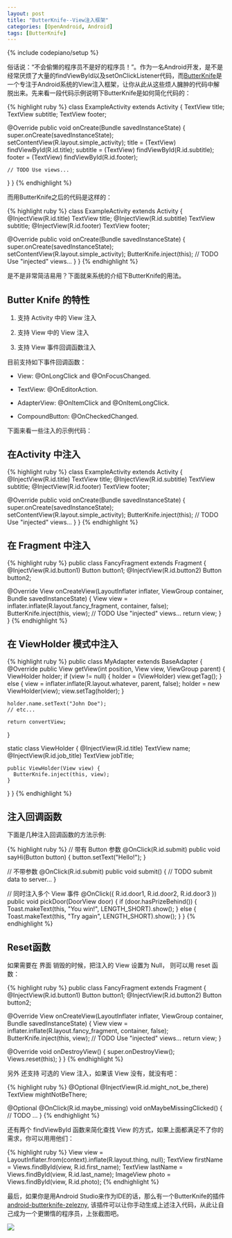```yaml
---
layout: post
title: "ButterKnife--View注入框架"
categories: [OpenAndroid, Android]
tags: [ButterKnife]
---
```

{% include codepiano/setup %}

俗话说：“不会偷懒的程序员不是好的程序员！”。作为一名Android开发，是不是经常厌烦了大量的findViewById以及setOnClickListener代码，而[ButterKnife](https://github.com/JakeWharton/butterknife)是一个专注于Android系统的View注入框架，让你从此从这些烦人臃肿的代码中解脱出来。先来看一段代码示例说明下ButterKnife是如何简化代码的：

{% highlight ruby %}
class ExampleActivity extends Activity {
  TextView title;
  TextView subtitle;
  TextView footer;

  @Override public void onCreate(Bundle savedInstanceState) {
    super.onCreate(savedInstanceState);
    setContentView(R.layout.simple_activity);
    title = (TextView) findViewById(R.id.title);
    subtitle = (TextView) findViewById(R.id.subtitle);
    footer = (TextView) findViewById(R.id.footer);

    // TODO Use views...
  }
}
{% endhighlight %}

而用ButterKnife之后的代码是这样的：

{% highlight ruby %}
class ExampleActivity extends Activity {
  @InjectView(R.id.title) TextView title;
  @InjectView(R.id.subtitle) TextView subtitle;
  @InjectView(R.id.footer) TextView footer;

  @Override public void onCreate(Bundle savedInstanceState) {
    super.onCreate(savedInstanceState);
    setContentView(R.layout.simple_activity);
    ButterKnife.inject(this);
    // TODO Use "injected" views...
  }
}
{% endhighlight %}

是不是非常简洁易用？下面就来系统的介绍下ButterKnife的用法。

## Butter Knife 的特性

1. 支持 Activity 中的 View 注入

2. 支持 View 中的 View 注入

3. 支持 View 事件回调函数注入

目前支持如下事件回调函数：

* View: @OnLongClick and @OnFocusChanged.

* TextView: @OnEditorAction.

* AdapterView: @OnItemClick and @OnItemLongClick.

* CompoundButton: @OnCheckedChanged.

下面来看一些注入的示例代码：

## 在Activity 中注入

{% highlight ruby %}
class ExampleActivity extends Activity {
  @InjectView(R.id.title) TextView title;
  @InjectView(R.id.subtitle) TextView subtitle;
  @InjectView(R.id.footer) TextView footer;
 
  @Override public void onCreate(Bundle savedInstanceState) {
    super.onCreate(savedInstanceState);
    setContentView(R.layout.simple_activity);
    ButterKnife.inject(this);
    // TODO Use "injected" views...
  }
}
{% endhighlight %}

## 在 Fragment 中注入

{% highlight ruby %}
public class FancyFragment extends Fragment {
  @InjectView(R.id.button1) Button button1;
  @InjectView(R.id.button2) Button button2;
 
  @Override View onCreateView(LayoutInflater inflater, ViewGroup container, Bundle savedInstanceState) {
    View view = inflater.inflate(R.layout.fancy_fragment, container, false);
    ButterKnife.inject(this, view);
    // TODO Use "injected" views...
    return view;
  }
}
{% endhighlight %}

## 在 ViewHolder 模式中注入

{% highlight ruby %}
public class MyAdapter extends BaseAdapter {
  @Override public View getView(int position, View view, ViewGroup parent) {
    ViewHolder holder;
    if (view != null) {
      holder = (ViewHolder) view.getTag();
    } else {
      view = inflater.inflate(R.layout.whatever, parent, false);
      holder = new ViewHolder(view);
      view.setTag(holder);
    }
 
    holder.name.setText("John Doe");
    // etc...
 
    return convertView;
  }
 
  static class ViewHolder {
    @InjectView(R.id.title) TextView name;
    @InjectView(R.id.job_title) TextView jobTitle;
 
    public ViewHolder(View view) {
      ButterKnife.inject(this, view);
    }
  }
}
{% endhighlight %}

## 注入回调函数

下面是几种注入回调函数的方法示例:

{% highlight ruby %}
// 带有 Button 参数
@OnClick(R.id.submit)
public void sayHi(Button button) {
  button.setText("Hello!");
}
 
// 不带参数
@OnClick(R.id.submit)
public void submit() {
  // TODO submit data to server...
}
 
// 同时注入多个 View 事件
@OnClick({ R.id.door1, R.id.door2, R.id.door3 })
public void pickDoor(DoorView door) {
  if (door.hasPrizeBehind()) {
    Toast.makeText(this, "You win!", LENGTH_SHORT).show();
  } else {
    Toast.makeText(this, "Try again", LENGTH_SHORT).show();
  }
}
{% endhighlight %}

## Reset函数

如果需要在 界面 销毁的时候，把注入的 View 设置为 Null， 则可以用 reset 函数：

{% highlight ruby %}
public class FancyFragment extends Fragment {
  @InjectView(R.id.button1) Button button1;
  @InjectView(R.id.button2) Button button2;
 
  @Override View onCreateView(LayoutInflater inflater, ViewGroup container, Bundle savedInstanceState) {
    View view = inflater.inflate(R.layout.fancy_fragment, container, false);
    ButterKnife.inject(this, view);
    // TODO Use "injected" views...
    return view;
  }
 
  @Override void onDestroyView() {
    super.onDestroyView();
    Views.reset(this);
  }
}
{% endhighlight %}

另外 还支持 可选的 View 注入，如果该 View 没有，就没有吧：

{% highlight ruby %}
@Optional @InjectView(R.id.might_not_be_there) TextView mightNotBeThere;
 
@Optional @OnClick(R.id.maybe_missing) void onMaybeMissingClicked() {
  // TODO ...
}
{% endhighlight %}

还有两个 findViewById 函数来简化查找 View 的方式，如果上面都满足不了你的需求，你可以用用他们：

{% highlight ruby %}
View view = LayoutInflater.from(context).inflate(R.layout.thing, null);
TextView firstName = Views.findById(view, R.id.first_name);
TextView lastName = Views.findById(view, R.id.last_name);
ImageView photo = Views.findById(view, R.id.photo);
{% endhighlight %}

最后，如果你是用Android Studio来作为IDE的话，那么有一个ButterKnife的插件[android-butterknife-zelezny](https://github.com/inmite/android-butterknife-zelezny), 该插件可以让你手动生成上述注入代码，从此让自己成为一个更懒惰的程序员，上张截图吧。

<img src="https://raw2.github.com/inmite/android-butterknife-zelezny/master/img/zelezny_animated.gif">